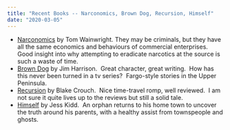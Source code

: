 ```yaml
---
title: "Recent Books -- Narconomics, Brown Dog, Recursion, Himself"
date: "2020-03-05"
---
```


- [Narconomics](https://www.amazon.com/Narconomics-How-Run-Drug-Cartel/dp/1610397703) by Tom Wainwright. They may be criminals, but they have all the same economics and behaviours of commercial enterprises. Good insight into why attempting to eradicate narcotics at the source is such a waste of time.
- [Brown Dog](https://www.amazon.com/Brown-Dog-Jim-Harrison-ebook/dp/B00CIWZ7LU) by Jim Harrison.  Great character, great writing.  How has this never been turned in a tv series?  Fargo-style stories in the Upper Peninsula.
- [Recursion](https://www.amazon.com/Recursion-Novel-Blake-Crouch-ebook/dp/B07HDSHP7N) by Blake Crouch.  Nice time-travel romp, well reviewed.  I am not sure it quite lives up to the reviews but still a solid tale.
- [Himself](https://www.amazon.com/Himself-Novel-Jess-Kidd/dp/1501145185) by Jess Kidd.  An orphan returns to his home town to uncover the truth around his parents, with a healthy assist from townspeople and ghosts.
